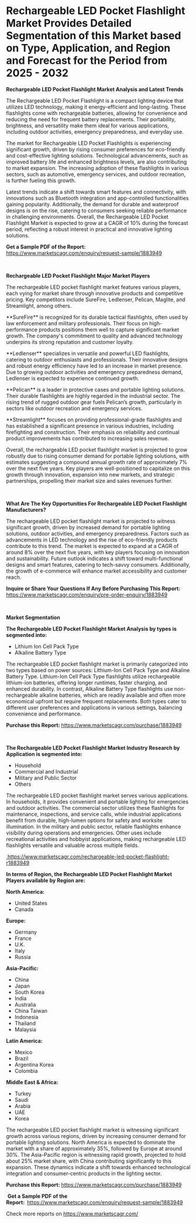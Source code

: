 <p><h1>Rechargeable LED Pocket Flashlight Market Provides Detailed Segmentation of this Market based on Type, Application, and Region and Forecast for the Period from 2025 - 2032</h1></p><p><strong>Rechargeable LED Pocket Flashlight Market Analysis and Latest Trends</strong></p>
<p><p>The Rechargeable LED Pocket Flashlight is a compact lighting device that utilizes LED technology, making it energy-efficient and long-lasting. These flashlights come with rechargeable batteries, allowing for convenience and reducing the need for frequent battery replacements. Their portability, brightness, and versatility make them ideal for various applications, including outdoor activities, emergency preparedness, and everyday use.</p><p>The market for Rechargeable LED Pocket Flashlights is experiencing significant growth, driven by rising consumer preferences for eco-friendly and cost-effective lighting solutions. Technological advancements, such as improved battery life and enhanced brightness levels, are also contributing to market expansion. The increasing adoption of these flashlights in various sectors, such as automotive, emergency services, and outdoor recreation, is further fueling this growth.</p><p>Latest trends indicate a shift towards smart features and connectivity, with innovations such as Bluetooth integration and app-controlled functionalities gaining popularity. Additionally, the demand for durable and waterproof designs is on the rise, catering to consumers seeking reliable performance in challenging environments. Overall, the Rechargeable LED Pocket Flashlight Market is expected to grow at a CAGR of 10% during the forecast period, reflecting a robust interest in practical and innovative lighting solutions.</p></p>
<p><strong>Get a Sample PDF of the Report:&nbsp;</strong> <a href="https://www.marketscagr.com/enquiry/request-sample/1883949?utm_campaign=3163&utm_medium=2&utm_source=Github&utm_content=ia&utm_term=05042025&utm_id=rechargeable-led-pocket-flashlight">https://www.marketscagr.com/enquiry/request-sample/1883949</a></p>
<p>&nbsp;</p>
<p><strong>Rechargeable LED Pocket Flashlight Major Market Players</strong></p>
<p><p>The rechargeable LED pocket flashlight market features various players, each vying for market share through innovative products and competitive pricing. Key competitors include SureFire, Ledlenser, Pelican, Maglite, and Streamlight, among others.</p><p>**SureFire** is recognized for its durable tactical flashlights, often used by law enforcement and military professionals. Their focus on high-performance products positions them well to capture significant market growth. The company's commitment to quality and advanced technology underpins its strong reputation and customer loyalty.</p><p>**Ledlenser** specializes in versatile and powerful LED flashlights, catering to outdoor enthusiasts and professionals. Their innovative designs and robust energy efficiency have led to an increase in market presence. Due to growing outdoor activities and emergency preparedness demand, Ledlenser is expected to experience continued growth.</p><p>**Pelican** is a leader in protective cases and portable lighting solutions. Their durable flashlights are highly regarded in the industrial sector. The rising trend of rugged outdoor gear fuels Pelican’s growth, particularly in sectors like outdoor recreation and emergency services.</p><p>**Streamlight** focuses on providing professional-grade flashlights and has established a significant presence in various industries, including firefighting and construction. Their emphasis on reliability and continual product improvements has contributed to increasing sales revenue.</p><p>Overall, the rechargeable LED pocket flashlight market is projected to grow robustly due to rising consumer demand for portable lighting solutions, with estimates suggesting a compound annual growth rate of approximately 7% over the next five years. Key players are well-positioned to capitalize on this growth through innovation, expansion into new markets, and strategic partnerships, propelling their market size and sales revenues further.</p></p>
<p>&nbsp;</p>
<p><strong>What Are The Key Opportunities For Rechargeable LED Pocket Flashlight Manufacturers?</strong></p>
<p><p>The rechargeable LED pocket flashlight market is projected to witness significant growth, driven by increased demand for portable lighting solutions, outdoor activities, and emergency preparedness. Factors such as advancements in LED technology and the rise of eco-friendly products contribute to this trend. The market is expected to expand at a CAGR of around 8% over the next five years, with key players focusing on innovation and sustainability. Future outlook indicates a shift toward multi-functional designs and smart features, catering to tech-savvy consumers. Additionally, the growth of e-commerce will enhance market accessibility and customer reach.</p></p>
<p><strong>Inquire or Share Your Questions If Any Before Purchasing This Report:</strong> <a href="https://www.marketscagr.com/enquiry/pre-order-enquiry/1883949?utm_campaign=3163&utm_medium=2&utm_source=Github&utm_content=ia&utm_term=05042025&utm_id=rechargeable-led-pocket-flashlight">https://www.marketscagr.com/enquiry/pre-order-enquiry/1883949</a></p>
<p>&nbsp;</p>
<p><strong>Market Segmentation</strong></p>
<p><strong>The Rechargeable LED Pocket Flashlight Market Analysis by types is segmented into:</strong></p>
<p><ul><li>Lithium Ion Cell Pack Type</li><li>Alkaline Battery Type</li></ul></p>
<p><p>The rechargeable LED pocket flashlight market is primarily categorized into two types based on power sources: Lithium-Ion Cell Pack Type and Alkaline Battery Type. Lithium-Ion Cell Pack Type flashlights utilize rechargeable lithium-ion batteries, offering longer runtimes, faster charging, and enhanced durability. In contrast, Alkaline Battery Type flashlights use non-rechargeable alkaline batteries, which are readily available and often more economical upfront but require frequent replacements. Both types cater to different user preferences and applications in various settings, balancing convenience and performance.</p></p>
<p><strong>Purchase this Report:&nbsp;</strong><a href="https://www.marketscagr.com/purchase/1883949?utm_campaign=3163&utm_medium=2&utm_source=Github&utm_content=ia&utm_term=05042025&utm_id=rechargeable-led-pocket-flashlight">https://www.marketscagr.com/purchase/1883949</a></p>
<p>&nbsp;</p>
<p><strong>The Rechargeable LED Pocket Flashlight Market Industry Research by Application is segmented into:</strong></p>
<p><ul><li>Household</li><li>Commercial and Industrial</li><li>Military and Public Sector</li><li>Others</li></ul></p>
<p><p>The rechargeable LED pocket flashlight market serves various applications. In households, it provides convenient and portable lighting for emergencies and outdoor activities. The commercial sector utilizes these flashlights for maintenance, inspections, and service calls, while industrial applications benefit from durable, high-lumen options for safety and worksite illumination. In the military and public sector, reliable flashlights enhance visibility during operations and emergencies. Other uses include recreational activities and hobbyist applications, making rechargeable LED flashlights versatile and valuable across multiple fields.</p></p>
<p><a href="https://www.marketscagr.com/rechargeable-led-pocket-flashlight-r1883949?utm_campaign=3163&utm_medium=2&utm_source=Github&utm_content=ia&utm_term=05042025&utm_id=rechargeable-led-pocket-flashlight">&nbsp;https://www.marketscagr.com/rechargeable-led-pocket-flashlight-r1883949</a></p>
<p><strong>In terms of Region, the Rechargeable LED Pocket Flashlight Market Players available by Region are:</strong></p>
<p>
    <p> <strong> North America: </strong>
        <ul>
            <li>United States</li>
            <li>Canada</li>
        </ul>
        </p> 
    <p> <strong> Europe: </strong>
        <ul>
            <li>Germany</li>
            <li>France</li>
            <li>U.K.</li>
            <li>Italy</li>
            <li>Russia</li>
        </ul>
        </p> 
    <p> <strong> Asia-Pacific: </strong>
        <ul>
            <li>China</li>
            <li>Japan</li>
            <li>South Korea</li>
            <li>India</li>
            <li>Australia</li>
            <li>China Taiwan</li>
            <li>Indonesia</li>
            <li>Thailand</li>
            <li>Malaysia</li>
        </ul>
        </p> 
    <p> <strong> Latin America: </strong>
        <ul>
            <li>Mexico</li>
            <li>Brazil</li>
            <li>Argentina Korea</li>
            <li>Colombia</li>
        </ul>
        </p> 
    <p> <strong> Middle East & Africa: </strong>
        <ul>
            <li>Turkey</li>
            <li>Saudi</li>
            <li>Arabia</li>
            <li>UAE</li>
            <li>Korea</li>
        </ul>
    </p>
    </p>
<p><p>The rechargeable LED pocket flashlight market is witnessing significant growth across various regions, driven by increasing consumer demand for portable lighting solutions. North America is expected to dominate the market with a share of approximately 35%, followed by Europe at around 30%. The Asia-Pacific region is witnessing rapid growth, projected to hold about 25% market share, with China contributing significantly to this expansion. These dynamics indicate a shift towards enhanced technological integration and consumer-centric products in the lighting sector.</p></p>
<p><strong>Purchase this Report: </strong><a href="https://www.marketscagr.com/purchase/1883949?utm_campaign=3163&utm_medium=2&utm_source=Github&utm_content=ia&utm_term=05042025&utm_id=rechargeable-led-pocket-flashlight">https://www.marketscagr.com/purchase/1883949</a></p>
<p>&nbsp;<strong>Get a Sample PDF of the Report:&nbsp;&nbsp;</strong><a href="https://www.marketscagr.com/enquiry/request-sample/1883949?utm_campaign=3163&utm_medium=2&utm_source=Github&utm_content=ia&utm_term=05042025&utm_id=rechargeable-led-pocket-flashlight">https://www.marketscagr.com/enquiry/request-sample/1883949</a></p>
<p><strong></strong></p>
<p>Check more reports on <a href="https://www.marketscagr.com/?utm_campaign=3163&utm_medium=2&utm_source=Github&utm_content=ia&utm_term=05042025&utm_id=rechargeable-led-pocket-flashlight">https://www.marketscagr.com/</a></p>